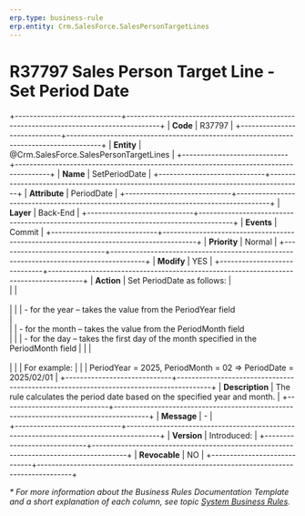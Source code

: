 ```yaml
---
erp.type: business-rule
erp.entity: Crm.SalesForce.SalesPersonTargetLines
---
```


# R37797 Sales Person Target Line - Set Period Date
+-----------------------------+---------------------------------------------------------------------------------------+
| **Code**                    | R37797                                                                                |
+-----------------------------+---------------------------------------------------------------------------------------+
| **Entity**                  | @Crm.SalesForce.SalesPersonTargetLines                                                |
+-----------------------------+---------------------------------------------------------------------------------------+
| **Name**                    | SetPeriodDate                                                                         |
+-----------------------------+---------------------------------------------------------------------------------------+
| **Attribute**               | PeriodDate                                                                            |
+-----------------------------+---------------------------------------------------------------------------------------+
| **Layer**                   | Back-End                                                                              |
+-----------------------------+---------------------------------------------------------------------------------------+
| **Events**                  | Commit                                                                                |
+-----------------------------+---------------------------------------------------------------------------------------+
| **Priority**                | Normal                                                                                |
+-----------------------------+---------------------------------------------------------------------------------------+
| **Modify**                  | YES                                                                                   |
+-----------------------------+---------------------------------------------------------------------------------------+
| **Action**                  | Set PeriodDate as follows:                                                            |                                          
|                             | <br></br>                                                                             |
|                             | \- for the year – takes the value from the PeriodYear field <br>                      |   
|                             | \- for the month – takes the value from the PeriodMonth field <br>                    |
|                             | \- for the day – takes the first day of the month specified in the PeriodMonth field  |
|                             | <br></br>                                                                             |
|                             | For example:                                                                          |
|                             | PeriodYear = 2025, PeriodMonth = 02 => PeriodDate = 2025/02/01                        |
+-----------------------------+---------------------------------------------------------------------------------------+
| **Description**             | The rule calculates the period date based on the specified year and month.            |
+-----------------------------+---------------------------------------------------------------------------------------+
| **Message**                 | \-                                                                                    |                      
+-----------------------------+---------------------------------------------------------------------------------------+
| **Version**                 | Introduced:                                                                           |
+-----------------------------+---------------------------------------------------------------------------------------+
| **Revocable**               | NO                                                                                    |
+-----------------------------+---------------------------------------------------------------------------------------+

*\* For more information about the Business Rules Documentation Template and a short explanation of each column, see
topic [System Business Rules](../templates/template-description-system-business-rules.md).*
